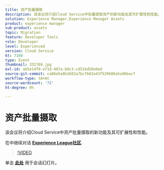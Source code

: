 ```yaml
---
title: 资产批量摄取
description: 该会议将介绍Cloud Service中批量提取资产的新功能及其可扩展性和性能。 此会话作为Adobe Developers Live内容事件的一部分提供。
solution: Experience Manager,Experience Manager Assets
product: experience manager
sub-product: assets
topic: Migration
feature: Developer Tools
role: Developer
level: Experienced
version: Cloud Service
kt: 7168
type: Event
thumbnail: 331769.jpg
exl-id: ab5e14f0-e71d-407a-b0c3-cd51bd50a9ed
source-git-commit: ca06e5a8b1602a7bcfb83a43f529680a5a96bacf
workflow-type: tm+mt
source-wordcount: '72'
ht-degree: 0%

---
```


# 资产批量摄取

该会议将介绍Cloud Service中资产批量摄取的新功能及其可扩展性和性能。

在中继续对话 **[Experience League社区](http://adobe.ly/36Yd3v6)**.

>[!VIDEO](https://video.tv.adobe.com/v/331769/?quality=12&learn=on&hidetitle=true)

单击 **[此处](/help/adobe-developers-live/assets/asset-bulk-ingestion.pdf)** 用于会话幻灯片。
